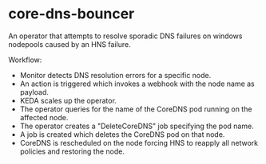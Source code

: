 # core-dns-bouncer
An operator that attempts to resolve sporadic DNS failures on windows nodepools caused by an HNS failure.

Workflow:
* Monitor detects DNS resolution errors for a specific node. 
* An action is triggered which invokes a webhook with the node name as payload. 
* KEDA scales up the operator.
* The operator queries for the name of the CoreDNS pod running on the affected node.
* The operator creates a "DeleteCoreDNS" job specifying the pod name.
* A job is created which deletes the CoreDNS pod on that node.
* CoreDNS is rescheduled on the node forcing HNS to reapply all network policies and restoring the node.